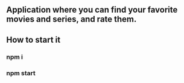 ## Application where you can find your favorite movies and series, and rate them.
## How to start it 
### npm i
### npm start
